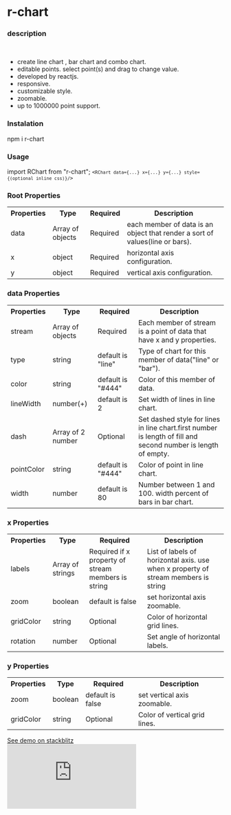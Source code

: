 # r-chart
<h3>description</h3><br>
<ul>
  <li>
    create line chart , bar chart and combo chart.
  </li>
  <li>
    editable points. select point(s) and drag to change value.  
  </li>
  <li>
    developed by reactjs.
  </li>
  <li>
    responsive.
  </li>
  <li>
    customizable style.
  </li>
  <li>
    zoomable.
  </li>
  <li>
   up to 1000000 point support.
  </li>
</ul> 

<h3>Instalation</h3>
npm i r-chart

<h3>Usage</h3>
import RChart from "r-chart";
<code><<code>RChart data={...} x={...} y={...} style={(optional inline css)}/</code>></code>

<h3>Root Properties</h3>
<table>
  <tr>
    <th>Properties</th>
    <th>Type</th>
    <th>Required</th>
    <th>Description</th>
  </tr>
  <tr>
    <td>data</td>
    <td>Array of objects</td>
    <td>Required</td>
    <td>each member of data is an object that render a sort of values(line or bars).</td>
  </tr>
  <tr>
    <td>x</td>
    <td>object</td>
    <td>Required</td>
    <td>horizontal axis configuration.</td>
  </tr>
  <tr>
    <td>y</td>
    <td>object</td>
    <td>Required</td>
    <td>vertical axis configuration.</td>
  </tr>
</table>


<h3>data Properties</h3>
<table>
  <tr>
    <th>Properties</th>
    <th>Type</th>
    <th>Required</th>
    <th>Description</th>
  </tr>
  <tr>
    <td>stream</td>
    <td>Array of objects</td>
    <td>Required</td>
    <td>Each member of stream is a point of data that have x and y properties.</td>
  </tr>
  <tr>
    <td>type</td>
    <td>string</td>
    <td>default is "line"</td>
    <td>Type of chart for this member of data("line" or "bar").</td>
  </tr>
  <tr>
    <td>color</td>
    <td>string</td>
    <td>default is "#444"</td>
    <td>Color of this member of data.</td>
  </tr>
  <tr>
    <td>lineWidth</td>
    <td>number(+)</td>
    <td>default is 2</td>
    <td>Set width of lines in line chart.</td>
  </tr>
  <tr>
    <td>dash</td>
    <td>Array of 2 number</td>
    <td>Optional</td>
    <td>Set dashed style for lines in line chart.first number is length of fill and second number is length of empty. </td>
  </tr>
  <tr>
    <td>pointColor</td>
    <td>string</td>
    <td>default is "#444"</td>
    <td>Color of point in line chart.</td>
  </tr>
  <tr>
    <td>width</td>
    <td>number</td>
    <td>default is 80</td>
    <td>Number between 1 and 100. width percent of bars in bar chart.</td>
  </tr>
</table>

<h3>x Properties</h3>
<table>
  <tr>
    <th>Properties</th>
    <th>Type</th>
    <th>Required</th>
    <th>Description</th>
  </tr>
  <tr>
    <td>labels</td>
    <td>Array of strings</td>
    <td>Required if x property of stream members is string</td>
    <td>List of labels of horizontal axis. use when x property of stream members is string</td>
  </tr>
  <tr>
    <td>zoom</td>
    <td>boolean</td>
    <td>default is false</td>
    <td>set horizontal axis zoomable.</td>
  </tr>
  <tr>
    <td>gridColor</td>
    <td>string</td>
    <td>Optional</td>
    <td>Color of horizontal grid lines.</td>
  </tr>
  <tr>
    <td>rotation</td>
    <td>number</td>
    <td>Optional</td>
    <td>Set angle of horizontal labels.</td>
  </tr>
</table>

<h3>y Properties</h3>
<table>
  <tr>
    <th>Properties</th>
    <th>Type</th>
    <th>Required</th>
    <th>Description</th>
  </tr>
  <tr>
    <td>zoom</td>
    <td>boolean</td>
    <td>default is false</td>
    <td>set vertical axis zoomable.</td>
  </tr>
  <tr>
    <td>gridColor</td>
    <td>string</td>
    <td>Optional</td>
    <td>Color of vertical grid lines.</td>
  </tr>
</table>

<a href="https://stackblitz.com/edit/r-chart?embed=1&file=index.js">See demo on stackblitz</a><br>
<embed src="https://r-chart.stackblitz.io">
